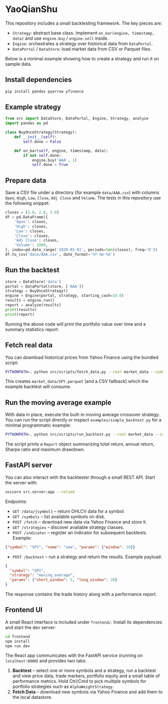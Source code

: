# YaoQianShu


This repository includes a small backtesting framework. The key pieces are:

- `Strategy`: abstract base class. Implement `on_bar(engine, timestamp, data)`
  and use `engine.buy` / `engine.sell` inside.
- `Engine`: orchestrates a strategy over historical data from `DataPortal`.
- `DataPortal` / `DataStore`: load market data from CSV or Parquet files.

Below is a minimal example showing how to create a strategy and run it on
sample data.

## Install dependencies

```bash
pip install pandas pyarrow yfinance
```

## Example strategy

```python
from src import DataStore, DataPortal, Engine, Strategy, analyze
import pandas as pd

class BuyOnceStrategy(Strategy):
    def __init__(self):
        self.done = False

    def on_bar(self, engine, timestamp, data):
        if not self.done:
            engine.buy('AAA', 1)
            self.done = True
```

## Prepare data

Save a CSV file under a directory (for example `data/AAA.csv`) with columns
`Open`, `High`, `Low`, `Close`, `Adj Close` and `Volume`. The tests in this
repository use the following snippet:

```python
closes = [1.0, 2.0, 3.0]
df = pd.DataFrame({
    'Open': closes,
    'High': closes,
    'Low': closes,
    'Close': closes,
    'Adj Close': closes,
    'Volume': 1000,
}, index=pd.date_range('2020-01-01', periods=len(closes), freq='D'))
df.to_csv('data/AAA.csv', date_format='%Y-%m-%d')
```

## Run the backtest

```python
store = DataStore('data')
portal = DataPortal(store, ['AAA'])
strategy = BuyOnceStrategy()
engine = Engine(portal, strategy, starting_cash=10.0)
results = engine.run()
report = analyze(results)
print(results)
print(report)
```

Running the above code will print the portfolio value over time and a summary
statistics report.

## Fetch real data

You can download historical prices from Yahoo Finance using the bundled script:

```bash
PYTHONPATH=. python src/scripts/fetch_data.py --root market_data --symbols SPY --start 2020-01-01 --end 2020-02-01
```

This creates `market_data/SPY.parquet` (and a CSV fallback) which the example
backtest will consume.

## Run the moving average example

With data in place, execute the built-in moving average crossover strategy. You
can run the script directly or inspect `examples/simple_backtest.py` for a
minimal programmatic example:

```bash
PYTHONPATH=. python src/scripts/run_backtest.py --root market_data --symbol SPY --short 5 --long 20 --cash 10000
```

The script prints a `Report` object summarizing total return, annual return,
Sharpe ratio and maximum drawdown.

## FastAPI server

You can also interact with the backtester through a small REST API. Start the
server with:

```bash
uvicorn src.server:app --reload
```

Endpoints:

- `GET /data/{symbol}` – return OHLCV data for a symbol.
- `GET /symbols` – list available symbols on disk.
- `POST /fetch` – download new data via Yahoo Finance and store it.
- `GET /strategies` – discover available strategy classes.
- `POST /indicator` – register an indicator for subsequent backtests. Example:

```json
{"symbol": "SPY", "name": "sma", "params": {"window": 10}}
```

- `POST /backtest` – run a strategy and return the results. Example payload:

```json
{
  "symbol": "SPY",
  "strategy": "moving_average",
  "params": {"short_window": 5, "long_window": 20}
}
```

The response contains the trade history along with a performance report.

## Frontend UI

A small React interface is included under `frontend/`. Install its dependencies and
start the dev server:

```bash
cd frontend
npm install
npm run dev
```

The React app communicates with the FastAPI service (running on
`localhost:8000`) and provides two tabs:

1. **Backtest** – select one or more symbols and a strategy, run a backtest and
   view price data, trade markers, portfolio equity and a small table of
   performance metrics. Hold Ctrl/Cmd to pick multiple symbols for portfolio
   strategies such as ``AlphaWeightStrategy``.
2. **Fetch Data** – download new symbols via Yahoo Finance and add them to the
   local datastore.
